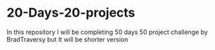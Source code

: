 # 20-Days-20-projects
In this repository I will be completing 50 days 50 project challenge by BradTraversy but It will be shorter version
